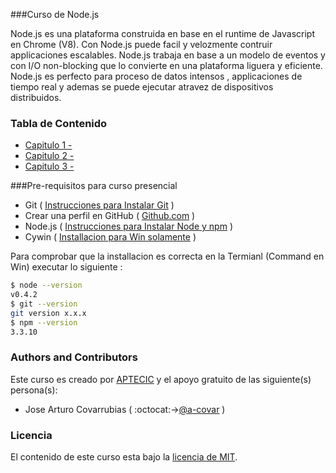 ###Curso de Node.js

Node.js es una plataforma construida en base en el runtime de Javascript en Chrome (V8). Con Node.js puede facil y velozmente contruir applicaciones escalables. Node.js trabaja en base a un modelo de eventos y con I/O non-blocking que lo convierte en una plataforma liguera y eficiente. Node.js es perfecto para proceso de datos intensos , applicaciones de tiempo real y ademas se puede ejecutar atravez de dispositivos distribuidos.

### Tabla de Contenido 

* [Capitulo 1 - ](Capitulo1/README.md)
* [Capitulo 2 - ](Capitulo2/README.md)
* [Capitulo 3 - ](Capitulo3/README.md)


###Pre-requisitos para curso presencial

* Git  ( [Instrucciones para Instalar Git](http://git-scm.com/) )
* Crear una perfil en GitHub ( [Github.com](https://github.com/) )
* Node.js ( [Instrucciones para Instalar Node y npm](https://nodejs.org/en/download/) )
* Cywin ( [Installacion para Win solamente](http://cygwin.com/install.html) )

Para comprobar que la installacion es correcta en la Termianl (Command en Win) executar lo siguiente : 
```bash
$ node --version 
v0.4.2
$ git --version
git version x.x.x
$ npm --version 
3.3.10
```


### Authors and Contributors
Este curso es creado por [APTECIC](http://aptecic.org/) y el apoyo gratuito de las siguiente(s) persona(s):
* Jose Arturo Covarrubias ( :octocat:->[@a-covar](https://github.com/a-covar) )

### Licencia 
El contenido de este curso esta bajo la [licencia de MIT](LICENCE.md). 


